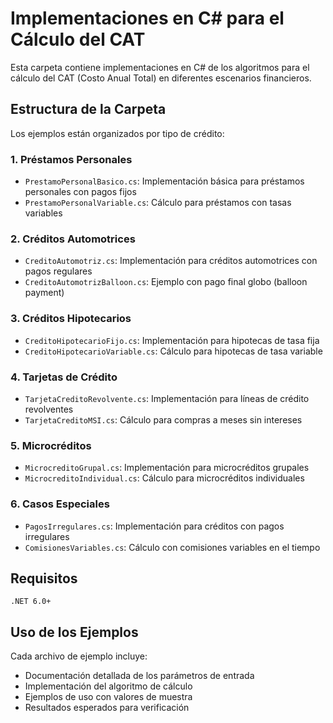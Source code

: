 # Implementaciones en C# para el Cálculo del CAT

Esta carpeta contiene implementaciones en C# de los algoritmos para el cálculo del CAT (Costo Anual Total) en diferentes escenarios financieros.

## Estructura de la Carpeta

Los ejemplos están organizados por tipo de crédito:

### 1. Préstamos Personales
- `PrestamoPersonalBasico.cs`: Implementación básica para préstamos personales con pagos fijos
- `PrestamoPersonalVariable.cs`: Cálculo para préstamos con tasas variables

### 2. Créditos Automotrices
- `CreditoAutomotriz.cs`: Implementación para créditos automotrices con pagos regulares
- `CreditoAutomotrizBalloon.cs`: Ejemplo con pago final globo (balloon payment)

### 3. Créditos Hipotecarios
- `CreditoHipotecarioFijo.cs`: Implementación para hipotecas de tasa fija
- `CreditoHipotecarioVariable.cs`: Cálculo para hipotecas de tasa variable

### 4. Tarjetas de Crédito
- `TarjetaCreditoRevolvente.cs`: Implementación para líneas de crédito revolventes
- `TarjetaCreditoMSI.cs`: Cálculo para compras a meses sin intereses

### 5. Microcréditos
- `MicrocreditoGrupal.cs`: Implementación para microcréditos grupales
- `MicrocreditoIndividual.cs`: Cálculo para microcréditos individuales

### 6. Casos Especiales
- `PagosIrregulares.cs`: Implementación para créditos con pagos irregulares
- `ComisionesVariables.cs`: Cálculo con comisiones variables en el tiempo

## Requisitos

```
.NET 6.0+
```

## Uso de los Ejemplos

Cada archivo de ejemplo incluye:
- Documentación detallada de los parámetros de entrada
- Implementación del algoritmo de cálculo
- Ejemplos de uso con valores de muestra
- Resultados esperados para verificación